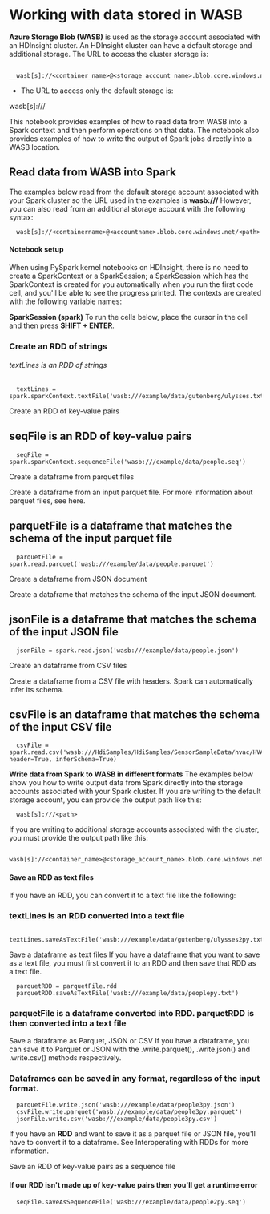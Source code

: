    # Working with data stored in WASB

__Azure Storage Blob (WASB)__ is used as the storage account associated with an HDInsight cluster. An HDInsight cluster can have a default storage and additional storage. The URL to access the cluster storage is:

      __wasb[s]://<container_name>@<storage_account_name>.blob.core.windows.net/<path>__

* The URL to access only the default storage is:

wasb[s]:///<path>

This notebook provides examples of how to read data from WASB into a Spark context and then perform operations on that data. The notebook also provides examples of how to write the output of Spark jobs directly into a WASB location.

   ## Read data from WASB into Spark

The examples below read from the default storage account associated with your Spark cluster so the URL used in the examples is
__wasb:///<path>__
However, you can also read from an additional storage account with the following syntax:

      wasb[s]://<containername>@<accountname>.blob.core.windows.net/<path>

 #### Notebook setup

When using PySpark kernel notebooks on HDInsight, there is no need to create a SparkContext or a SparkSession; a SparkSession which has the SparkContext is created for you automatically when you run the first code cell, and you'll be able to see the progress printed. The contexts are created with the following variable names:

__SparkSession (spark)__
To run the cells below, place the cursor in the cell and then press __SHIFT + ENTER__.

   ### Create an RDD of strings

   ###### textLines is an RDD of strings

      textLines = spark.sparkContext.textFile('wasb:///example/data/gutenberg/ulysses.txt')

Create an RDD of key-value pairs

## seqFile is an RDD of key-value pairs

      seqFile = spark.sparkContext.sequenceFile('wasb:///example/data/people.seq')

Create a dataframe from parquet files

Create a dataframe from an input parquet file. For more information about parquet files, see here.

## parquetFile is a dataframe that matches the schema of the input parquet file

      parquetFile = spark.read.parquet('wasb:///example/data/people.parquet')

Create a dataframe from JSON document

Create a dataframe that matches the schema of the input JSON document.

## jsonFile is a dataframe that matches the schema of the input JSON file

      jsonFile = spark.read.json('wasb:///example/data/people.json')

Create an dataframe from CSV files

Create a dataframe from a CSV file with headers. Spark can automatically infer its schema.

## csvFile is an dataframe that matches the schema of the input CSV file

      csvFile = spark.read.csv('wasb:///HdiSamples/HdiSamples/SensorSampleData/hvac/HVAC.csv', header=True, inferSchema=True)


__Write data from Spark to WASB in different formats__
The examples below show you how to write output data from Spark directly into the storage accounts associated with your Spark cluster. If you are writing to the default storage account, you can provide the output path like this:

      wasb[s]:///<path>

If you are writing to additional storage accounts associated with the cluster, you must provide the output path like this:

      wasb[s]://<container_name>@<storage_account_name>.blob.core.windows.net/<path>

  #### Save an RDD as text files
If you have an RDD, you can convert it to a text file like the following:

### textLines is an RDD converted into a text file

      textLines.saveAsTextFile('wasb:///example/data/gutenberg/ulysses2py.txt')

Save a dataframe as text files
If you have a dataframe that you want to save as a text file, you must first convert it to an RDD and then save that RDD as a text file.

      parquetRDD = parquetFile.rdd
      parquetRDD.saveAsTextFile('wasb:///example/data/peoplepy.txt')

### parquetFile is a dataframe converted into RDD. parquetRDD is then converted into a text file

Save a dataframe as Parquet, JSON or CSV
If you have a dataframe, you can save it to Parquet or JSON with the .write.parquet(), .write.json() and .write.csv() methods respectively.

### Dataframes can be saved in any format, regardless of the input format.

      parquetFile.write.json('wasb:///example/data/people3py.json')
      csvFile.write.parquet('wasb:///example/data/people3py.parquet')
      jsonFile.write.csv('wasb:///example/data/people3py.csv')

If you have an __RDD__ and want to save it as a parquet file or JSON file, you'll have to convert it to a dataframe. See Interoperating with RDDs for more information.

Save an RDD of key-value pairs as a sequence file

#### If our RDD isn't made up of key-value pairs then you'll get a runtime error

      seqFile.saveAsSequenceFile('wasb:///example/data/people2py.seq')
